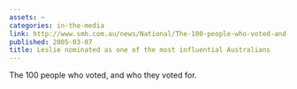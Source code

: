 ```yaml
---
assets: ~
categories: in-the-media
link: http://www.smh.com.au/news/National/The-100-people-who-voted-and-who-they-voted-for/2005/03/07/1110160734258.html
published: 2005-03-07
title: Leslie nominated as one of the most influential Australians
---
```

The 100 people who voted, and who they voted for.